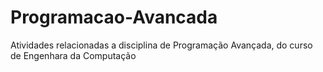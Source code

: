 # Programacao-Avancada
Atividades relacionadas a disciplina de Programação Avançada, do curso de Engenhara da Computação
